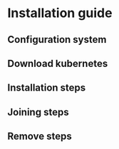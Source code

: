 # Installation guide

## Configuration system

## Download kubernetes

## Installation steps

## Joining steps  

## Remove steps
